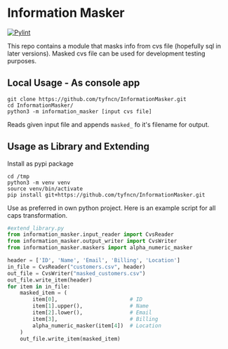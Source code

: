 # Information Masker
[![Pylint](https://github.com/tyfncn/InformationMasker/actions/workflows/pylint.yml/badge.svg)](https://github.com/tyfncn/InformationMasker/actions/workflows/pylint.yml)

This repo contains a module that masks info from cvs file (hopefully sql in later versions).
Masked cvs file can be used for development testing purposes.

## Local Usage - As console app
```console
git clone https://github.com/tyfncn/InformationMasker.git
cd InformationMasker/
python3 -m information_masker [input cvs file]
```
Reads given input file and appends `masked_` fo it's filename for output.

## Usage as Library and Extending
Install as pypi package
```
cd /tmp
python3 -m venv venv
source venv/bin/activate
pip install git+https://github.com/tyfncn/InformationMasker.git
```
Use as preferred in own python project. Here is an example script for all caps transformation.
```python
#extend_library.py
from information_masker.input_reader import CvsReader
from information_masker.output_writer import CvsWriter
from information_masker.maskers import alpha_numeric_masker

header = ['ID', 'Name', 'Email', 'Billing', 'Location']
in_file = CvsReader("customers.csv", header)
out_file = CvsWriter("masked_customers.csv")
out_file.write_item(header)
for item in in_file:
    masked_item = (
        item[0],                       # ID
        item[1].upper(),               # Name    
        item[2].lower(),               # Email 
        item[3],                       # Billing
        alpha_numeric_masker(item[4])  # Location
    )
    out_file.write_item(masked_item)

```
